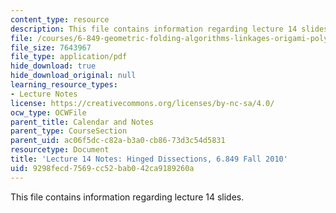 ```yaml
---
content_type: resource
description: This file contains information regarding lecture 14 slides.
file: /courses/6-849-geometric-folding-algorithms-linkages-origami-polyhedra-fall-2012/9298fecd7569cc52bab042ca9189260a_MIT6_849F12_L14.pdf
file_size: 7643967
file_type: application/pdf
hide_download: true
hide_download_original: null
learning_resource_types:
- Lecture Notes
license: https://creativecommons.org/licenses/by-nc-sa/4.0/
ocw_type: OCWFile
parent_title: Calendar and Notes
parent_type: CourseSection
parent_uid: ac06f5dc-c82a-b3a0-cb86-73d3c54d5831
resourcetype: Document
title: 'Lecture 14 Notes: Hinged Dissections, 6.849 Fall 2010'
uid: 9298fecd-7569-cc52-bab0-42ca9189260a
---
```

This file contains information regarding lecture 14 slides.